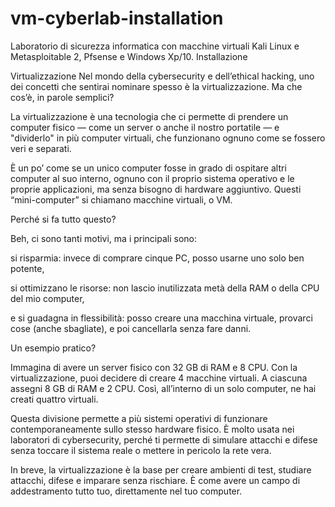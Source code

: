# vm-cyberlab-installation
Laboratorio di sicurezza informatica con macchine virtuali Kali Linux e Metasploitable 2, Pfsense e Windows Xp/10. Installazione

Virtualizzazione
Nel mondo della cybersecurity e dell’ethical hacking, uno dei concetti che sentirai nominare spesso è la virtualizzazione.
Ma che cos’è, in parole semplici?

La virtualizzazione è una tecnologia che ci permette di prendere un computer fisico — come un server o anche il nostro portatile — e "dividerlo" in più computer virtuali, che funzionano ognuno come se fossero veri e separati.

È un po’ come se un unico computer fosse in grado di ospitare altri computer al suo interno, ognuno con il proprio sistema operativo e le proprie applicazioni, ma senza bisogno di hardware aggiuntivo. Questi “mini-computer” si chiamano macchine virtuali, o VM.

Perché si fa tutto questo?

Beh, ci sono tanti motivi, ma i principali sono:

si risparmia: invece di comprare cinque PC, posso usarne uno solo ben potente,

si ottimizzano le risorse: non lascio inutilizzata metà della RAM o della CPU del mio computer,

e si guadagna in flessibilità: posso creare una macchina virtuale, provarci cose (anche sbagliate), e poi cancellarla senza fare danni.

Un esempio pratico?

Immagina di avere un server fisico con 32 GB di RAM e 8 CPU. Con la virtualizzazione, puoi decidere di creare 4 macchine virtuali. A ciascuna assegni 8 GB di RAM e 2 CPU. Così, all’interno di un solo computer, ne hai creati quattro virtuali.

Questa divisione permette a più sistemi operativi di funzionare contemporaneamente sullo stesso hardware fisico. È molto usata nei laboratori di cybersecurity, perché ti permette di simulare attacchi e difese senza toccare il sistema reale o mettere in pericolo la rete vera.

In breve, la virtualizzazione è la base per creare ambienti di test, studiare attacchi, difese e imparare senza rischiare. È come avere un campo di addestramento tutto tuo, direttamente nel tuo computer.
